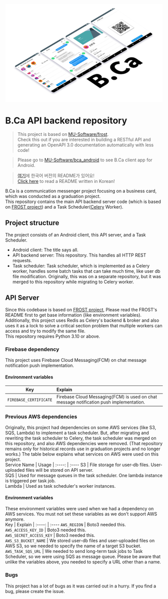 ![B.Ca title image](./.github/readme/title.png)
# B.Ca API backend repository
> This project is based on [MU-Software/frost](https://github.com/MU-software/frost).  
> Check this out if you are interested in building a RESTful API and generating an OpenAPI 3.0 documentation automatically with less code!  

> Please go to [MU-Software/bca_android](https://github.com/MU-Software/bca_android) to see B.Ca client app for Android.

> [여기](README-ko_kr.md)에 한국어 버전의 README가 있어요!  
> [Click here](README-ko_kr.md) to read a README written in Korean!  

B.Ca is a communication messenger project focusing on a business card, which was conducted as a graduation project.  
This repository contains the main API backend server code (which is based on [FROST project](https://github.com/MU-software/frost)) and a Task Scheduler([Celery](https://docs.celeryq.dev/) Worker).  

## Project structure
The project consists of an Android client, this API server, and a Task Scheduler.  
* Android client: The title says all.  
* API backend server: This repository. This handles all HTTP REST requests.  
* Task scheduler: Task scheduler, which is implemented as a Celery worker, handles some batch tasks that can take much time, like user db file modification. Originally, this was on a separate repository, but it was merged to this repository while migrating to Celery worker.

## API Server
Since this codebase is based on [FROST project](https://github.com/MU-software/frost), Please read the FROST's README first to get base information (like environment variables). Additionally, this project uses Redis as Celery's backend & broker and also uses it as a lock to solve a critical section problem that multiple workers can access and try to modify the same file.  
This repository requires Python 3.10 or above.

### Firebase dependency
This project uses Firebase Cloud Messaging(FCM) on chat message notification push implementation.  

#### Environment variables
Key                     | Explain
|        :----:         | :----
`FIREBASE_CERTIFICATE`  | Firebase Cloud Messaging(FCM) is used on chat message notification push implementation.  

### Previous AWS dependencies
Originally, this project had dependencies on some AWS services (like S3, SQS, Lambda) to implement a task scheduler. But, after migrating and rewriting the task scheduler to Celery, the task scheduler was merged on this repository, and also AWS dependencies were removed. (That repository remains only for historical records use in graduation projects and no longer works.) The table below explains what services on AWS were used on this project.  
Service Name | Usage
|   :----:   | :----
S3           | File storage for user-db files. User-uploaded files will be stored on API server.  
SQS          | Used for message queues in the task scheduler. One lambda instance is triggered per task job.  
Lambda       | Used as task scheduler's worker instances.  

#### Environment variables
These environment variables were used when we had a dependency on AWS services. You must not set these variables as we don't support AWS anymore.  
Key                     | Explain
| :----:                | :----
`AWS_REGION`            | Boto3 needed this.  
`AWS_ACCESS_KEY_ID`     | Boto3 needed this.  
`AWS_SECRET_ACCESS_KEY` | Boto3 needed this.  
`AWS_S3_BUCKET_NAME`    | We stored user-db files and user-uploaded files on AWS S3, so we needed to specify the name of a target S3 bucket.  
`AWS_TASK_SQS_URL`      | We needed to send long-term task jobs to Task Scheduler, so we were using SQS as message queue. Please be aware that unlike the variables above, you needed to specify a URL other than a name.  

### Bugs
This project has a lot of bugs as it was carried out in a hurry. If you find a bug, please create the issue.

